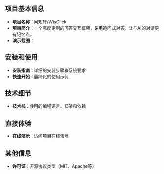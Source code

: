 
## 项目基本信息
- **项目名称**：问知轩/WisClick
- **项目简介**：一个高度定制的问答交互框架，采用追问式对答，让与AI的对话更有记忆点。
- **演示截图**：

## 安装和使用
- **安装指南**：详细的安装步骤和系统要求
- **快速开始**：最简化的使用示例

## 技术细节
- **技术栈**：使用的编程语言、框架和依赖

## 直接体验
- **在线演示**：访问[项目在线演示](https://wenzhixuan.com)

## 其他信息
- **许可证**：开源协议类型（MIT、Apache等）